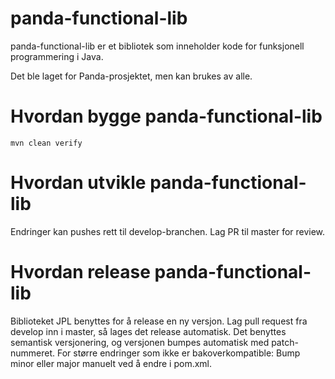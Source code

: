 panda-functional-lib
====================

panda-functional-lib er et bibliotek som inneholder kode for funksjonell programmering i Java.

Det ble laget for Panda-prosjektet, men kan brukes av alle.

Hvordan bygge panda-functional-lib
==================================

    mvn clean verify

Hvordan utvikle panda-functional-lib
====================================

Endringer kan pushes rett til develop-branchen. Lag PR til master for review.

Hvordan release panda-functional-lib
====================================

Biblioteket JPL benyttes for å release en ny versjon. Lag pull request fra develop inn i master, så lages det release automatisk. Det benyttes
semantisk versjonering, og versjonen bumpes automatisk med patch-nummeret. For større endringer som ikke er bakoverkompatible: Bump minor eller major
manuelt ved å endre i pom.xml.
